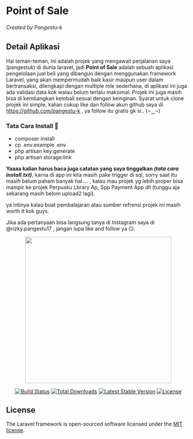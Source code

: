 <h1>Point of Sale</h1>
<h6 class="text-gray">Created by Pangestu-k</h6>

## Detail Aplikasi

Hai teman-teman, ini adalah projek yang mengawali perjalanan saya (pangestuk) di dunia laravel, jadi <b>Point of Sale</b> adalah sebuah aplikasi pengelolaan jual beli yang dibangun dengan menggunakan framework Laravel, yang akan mempermudah baik kasir maupun user dalam bertransaksi, dilengkapi dengan multiple role sederhana, di aplikasi ini juga ada validasi data kok walau belum terlalu maksimal. Projek ini juga masih bisa di kembangkan kembali sesuai dengan keinginan. Syarat untuk clone projek ini simple, kalian cukup like dan follow akun github saya di https://github.com/pangestu-k , ya follow itu gratis gk si.. (¬‿¬)


<h3>Tata Cara Install 🌱</h3>

- composer install
- cp .env.example .env
- php artisan key:generate
- php artisan storage:link 

<b>Yaaaa kalian harus baca juga catatan yang saya tinggalkan <i>(tata cara install.txt)</i></b>, karna di app ini kita
masih pake trigger di sql, sorry saat itu masih belum paham banyak hal.... , kalau mau projek yg lebih proper bisa mampir
ke projek Perpusku Lbrary Ap, Spp Payment App dll (tunggu aja sekarang masih belom upload2 lagi).

ya intinya kalau buat pembalajaran atau sumber refrensi projek ini masih worth it kok guys.

Jika ada pertanyaan bisa langsung tanya di Instagram saya di @rizky.pangestu17 , jangan lupa like and follow ya 😏.


<p align="center"><a href="https://laravel.com" target="_blank"><img src="https://raw.githubusercontent.com/laravel/art/master/logo-lockup/5%20SVG/2%20CMYK/1%20Full%20Color/laravel-logolockup-cmyk-red.svg" width="400"></a></p>

<p align="center">
<a href="https://travis-ci.org/laravel/framework"><img src="https://travis-ci.org/laravel/framework.svg" alt="Build Status"></a>
<a href="https://packagist.org/packages/laravel/framework"><img src="https://img.shields.io/packagist/dt/laravel/framework" alt="Total Downloads"></a>
<a href="https://packagist.org/packages/laravel/framework"><img src="https://img.shields.io/packagist/v/laravel/framework" alt="Latest Stable Version"></a>
<a href="https://packagist.org/packages/laravel/framework"><img src="https://img.shields.io/packagist/l/laravel/framework" alt="License"></a>
</p>

## License

The Laravel framework is open-sourced software licensed under the [MIT license](https://opensource.org/licenses/MIT).
